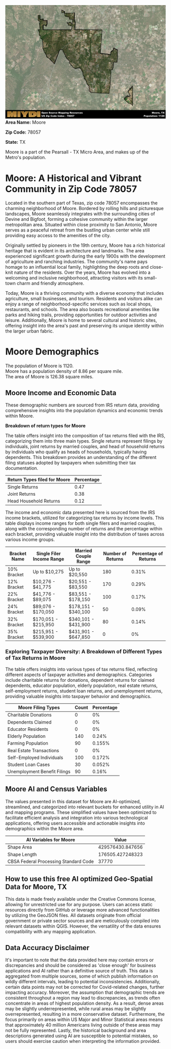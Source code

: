 ![Image Alt Text](../_images/78057.png)
**Area Name:** Moore

**Zip Code:** 78057

**State:** TX

Moore is a part of the Pearsall - TX Micro Area, and makes up  of the Metro's population.  

# Moore: A Historical and Vibrant Community in Zip Code 78057

Located in the southern part of Texas, zip code 78057 encompasses the charming neighborhood of Moore. Bordered by rolling hills and picturesque landscapes, Moore seamlessly integrates with the surrounding cities of Devine and Bigfoot, forming a cohesive community within the larger metropolitan area. Situated within close proximity to San Antonio, Moore serves as a peaceful retreat from the bustling urban center while still providing easy access to the amenities of the city.

Originally settled by pioneers in the 19th century, Moore has a rich historical heritage that is evident in its architecture and landmarks. The area experienced significant growth during the early 1900s with the development of agriculture and ranching industries. The community's name pays homage to an influential local family, highlighting the deep roots and close-knit nature of the residents. Over the years, Moore has evolved into a welcoming and inclusive neighborhood, attracting visitors with its small-town charm and friendly atmosphere.

Today, Moore is a thriving community with a diverse economy that includes agriculture, small businesses, and tourism. Residents and visitors alike can enjoy a range of neighborhood-specific services such as local shops, restaurants, and schools. The area also boasts recreational amenities like parks and hiking trails, providing opportunities for outdoor activities and leisure. Additionally, Moore is home to several cultural and historic sites, offering insight into the area's past and preserving its unique identity within the larger urban fabric.

# Moore Demographics

The population of Moore is 1120.  
Moore has a population density of 8.86 per square mile.  
The area of Moore is 126.38 square miles.  

## Moore Income and Economic Data

These demographic numbers are sourced from IRS return data, providing comprehensive insights into the population dynamics and economic trends within Moore.

**Breakdown of return types for Moore**

The table offers insight into the composition of tax returns filed with the IRS, categorizing them into three main types. Single returns represent filings by individuals, joint returns by married couples, and head of household returns by individuals who qualify as heads of households, typically having dependents. This breakdown provides an understanding of the different filing statuses adopted by taxpayers when submitting their tax documentation.

| Return Types filed for Moore                              | Percentage          |
|----------------------------------------------------------|---------------------|
| Single Returns                                            | 0.47 |
| Joint Returns                                             | 0.38 |
| Head Household Returns                                    | 0.12 |

The income and economic data presented here is sourced from the IRS income brackets, utilized for categorizing tax returns by income levels. This table displays income ranges for both single filers and married couples, along with the corresponding number of returns and the percentage within each bracket, providing valuable insight into the distribution of taxes across various income groups.

| Bracket Name       | Single Filer Income Range | Married Couple Range | Number of Returns | Percentage of Returns |
|--------------------|----------------------------|----------------------|-------------------|-----------------------|
| 10% Bracket        | Up to $10,275              | Up to $20,550        | 180 | 0.31% |
| 12% Bracket        | $10,276 - $41,775          | $20,551 - $83,550    | 170 | 0.29% |
| 22% Bracket        | $41,776 - $89,075          | $83,551 - $178,150   | 100 | 0.17% |
| 24% Bracket        | $89,076 - $170,050         | $178,151 - $340,100  | 50 | 0.09% |
| 32% Bracket        | $170,051 - $215,950        | $340,101 - $431,900  | 80 | 0.14% |
| 35% Bracket        | $215,951 - $539,900        | $431,901 - $647,850  | 0 | 0% |

### Exploring Taxpayer Diversity: A Breakdown of Different Types of Tax Returns in Moore

The table offers insights into various types of tax returns filed, reflecting different aspects of taxpayer activities and demographics. Categories include charitable returns for donations, dependent returns for claimed dependents, educator population, elderly population, real estate returns, self-employment returns, student loan returns, and unemployment returns, providing valuable insights into taxpayer behavior and demographics.

| Moore Filing Types                    | Count | Percentage |
|--------------------------------------|-------|------------|
| Charitable Donations                 | 0 | 0% |
| Dependents Claimed                   | 0 | 0% |
| Educator Residents                   | 0 | 0% |
| Elderly Population                   | 140 | 0.24% |
| Farming Population                   | 90 | 0.155% |
| Real Estate Transactions             | 0 | 0% |
| Self-Employed Individuals            | 100 | 0.172% |
| Student Loan Cases                   | 30 | 0.052% |
| Unemployment Benefit Filings         | 90 | 0.16% |

## Moore AI and Census Variables

The values presented in this dataset for Moore are AI-optimized, streamlined, and categorized into relevant buckets for enhanced utility in AI and mapping programs. These simplified values have been optimized to facilitate efficient analysis and integration into various technological applications, offering users accessible and actionable insights into demographics within the Moore area.

| AI Variables for Moore | Value |
|-------------|-------|
| Shape Area | 429576430.847656 |
| Shape Length | 176505.427248323 |
| CBSA Federal Processing Standard Code | 37770 |

## How to use this free AI optimized Geo-Spatial Data for Moore, TX

This data is made freely available under the Creative Commons license, allowing for unrestricted use for any purpose. Users can access static resources directly from GitHub or leverage more advanced functionalities by utilizing the GeoJSON files. All datasets originate from official government or private sector sources and are meticulously compiled into relevant datasets within QGIS. However, the versatility of the data ensures compatibility with any mapping application.

## Data Accuracy Disclaimer
It's important to note that the data provided here may contain errors or discrepancies and should be considered as 'close enough' for business applications and AI rather than a definitive source of truth. This data is aggregated from multiple sources, some of which publish information on wildly different intervals, leading to potential inconsistencies. Additionally, certain data points may not be corrected for Covid-related changes, further impacting accuracy. Moreover, the assumption that demographic trends are consistent throughout a region may lead to discrepancies, as trends often concentrate in areas of highest population density. As a result, dense areas may be slightly underrepresented, while rural areas may be slightly overrepresented, resulting in a more conservative dataset. Furthermore, the focus primarily on areas within US Major and Minor Statistical areas means that approximately 40 million Americans living outside of these areas may not be fully represented. Lastly, the historical background and area descriptions generated using AI are susceptible to potential mistakes, so users should exercise caution when interpreting the information provided.
